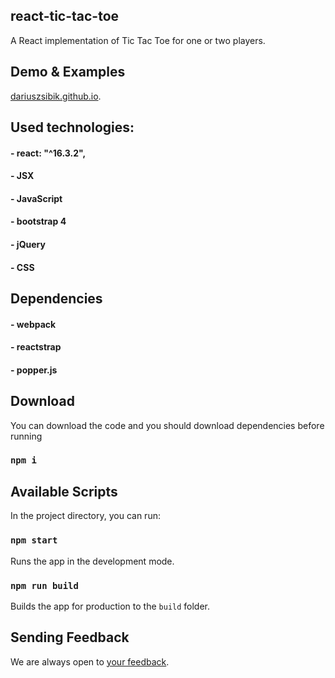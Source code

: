 <h2>react-tic-tac-toe</h2>
A React implementation of Tic Tac Toe for one or two players.

## Demo & Examples
[dariuszsibik.github.io](https://dariuszsibik.github.io).


## Used technologies:
#### - react: "^16.3.2",
#### - JSX
#### - JavaScript
#### - bootstrap 4
#### - jQuery
#### - CSS


## Dependencies
#### - webpack
#### - reactstrap 
#### - popper.js


    
## Download
You can download the code and you should download dependencies before running
### `npm i`


## Available Scripts
In the project directory, you can run:

### `npm start`
Runs the app in the development mode.<br>

### `npm run build`
Builds the app for production to the `build` folder.<br>

## Sending Feedback
We are always open to [your feedback](https://github.com/Dariuszsibik/react-tic-tac-toe/issues).
